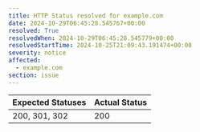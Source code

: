 ```yaml
---
title: HTTP Status resolved for example.com
date: 2024-10-29T06:45:28.545767+00:00
resolved: True
resolvedWhen: 2024-10-29T06:45:28.545779+00:00
resolvedStartTime: 2024-10-25T21:09:43.191474+00:00
severity: notice
affected:
  - example.com
section: issue
---
```


| Expected Statuses | Actual Status  |
|-------------------|----------------|
| 200, 301, 302 | 200 |

